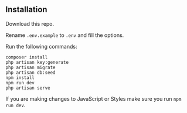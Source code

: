 ## Installation

Download this repo.

Rename `.env.example` to `.env` and fill the options.

Run the following commands:

```
composer install
php artisan key:generate
php artisan migrate
php artisan db:seed
npm install
npm run dev
php artisan serve
```

If you are making changes to JavaScript or Styles make sure you run `npm run dev`.